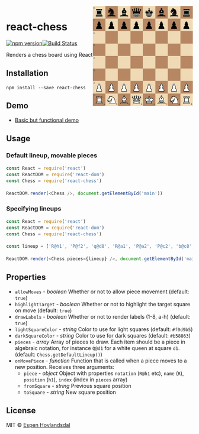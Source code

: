 <img align="right" width="270" height="270" src="assets/react-chess.png" alt="react-chess">

# react-chess

[![npm version](http://img.shields.io/npm/v/react-chess.svg?style=flat-square)](http://browsenpm.org/package/react-chess)[![Build Status](http://img.shields.io/travis/rexxars/react-chess/master.svg?style=flat-square)](https://travis-ci.org/rexxars/react-chess)

Renders a chess board using React

## Installation

```
npm install --save react-chess
```

## Demo

- [Basic but functional demo](https://rexxars.github.io/react-chess/)

## Usage

### Default lineup, movable pieces

```js
const React = require('react')
const ReactDOM = require('react-dom')
const Chess = require('react-chess')

ReactDOM.render(<Chess />, document.getElementById('main'))
```

### Specifying lineups

```js
const React = require('react')
const ReactDOM = require('react-dom')
const Chess = require('react-chess')

const lineup = ['R@h1', 'P@f2', 'q@d8', 'R@a1', 'P@a2', 'P@c2', 'b@c8', 'p@d7', 'Q@d1', 'n@g8']

ReactDOM.render(<Chess pieces={lineup} />, document.getElementById('main'))
```

## Properties

* `allowMoves` - _boolean_ Whether or not to allow piece movement (default: `true`)
* `highlightTarget` - _boolean_ Whether or not to highlight the target square on move (default:
  `true`)
* `drawLabels` - _boolean_ Whether or not to render labels (1-8, a-h) (default: `true`)
* `lightSquareColor` - _string_ Color to use for light squares (default: `#f0d9b5`)
* `darkSquareColor` - _string_ Color to use for dark squares (default: `#b58863`)
* `pieces` - _array_ Array of pieces to draw. Each item should be a piece in algebraic notation, for
  instance `Q@d1` for a white queen at square `d1`. (default: `Chess.getDefaultLineup()`)
* `onMovePiece` - _function_ Function that is called when a piece moves to a new position. Receives
  three arguments:
  * `piece` - _object_ Object with properties `notation` (`R@h1` etc), `name` (`R`), `position`
    (`h1`), `index` (index in `pieces` array)
  * `fromSquare` - _string_ Previous square position
  * `toSquare` - _string_ New square position

## License

MIT © [Espen Hovlandsdal](https://espen.codes/)
